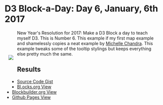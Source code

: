 # D3 Block-a-Day: Day 6, January, 6th 2017

<a href="https://dbetebenner.github.io/D3_01062017/"><img src="https://gist.githubusercontent.com/dbetebenner/9b537c237b6ac96b107f259c98e62b81/raw/d8bd84a59b514bece7dcc2ea431925b22479a800/thumbnail.png" align="left" hspace="12" vspace="80"></a>

New Year's Resolution for 2017: Make a D3 Block a day to teach myself D3. This is Number 6. This example
if my first map example and shamelessly copies a neat example by [Michelle Chandra](https://gist.github.com/michellechandra/0b2ce4923dc9b5809922).
This example tweaks some of the tooltip stylings but keeps everything else pretty much the same.

## Results

* [Source Code Gist](https://gist.github.com/dbetebenner/9b537c237b6ac96b107f259c98e62b81)
* [Bl.ocks.org View](http://bl.ocks.org/dbetebenner/9b537c237b6ac96b107f259c98e62b81)
* [Blockbuilder.org View](http://blockbuilder.org/dbetebenner/9b537c237b6ac96b107f259c98e62b81)
* [Github Pages View](https://dbetebenner.github.io/D3_01062017/)
